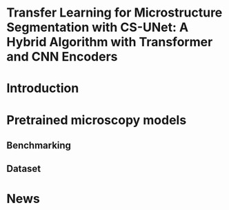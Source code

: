 # Transfer Learning for Microstructure Segmentation with CS-UNet: A Hybrid Algorithm with Transformer and CNN Encoders

# Introduction

# Pretrained microscopy models
## Benchmarking
## Dataset

# News


